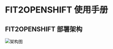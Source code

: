 # FIT2OPENSHIFT 使用手册

## FIT2OPENSHIFT 部署架构

![架构图](https://raw.githubusercontent.com/fit2anything/fit2openshift/master/docs/images/deployment-architecture.png)